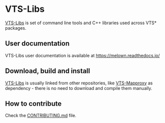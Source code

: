 # VTS-Libs

[VTS-Libs](https://github.com/melown/vts-libs) is set of command line tools and
C++ libraries used across VTS\* packages.

## User documentation

VTS-Libs user documentation is available at
https://melown.readthedocs.io/


## Download, build and install

[VTS-Libs](https://github.com/melown/vts-libs) is usually linked from other
repositories, like [VTS-Mapproxy](https://github.com/melown/vts-mapproxy) as
dependency - there is no need to download and compile them manually.

## How to contribute

Check the [CONTRIBUTING.md](CONTRIBUTING.md) file.

